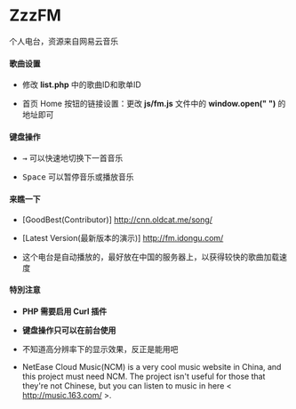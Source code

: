 # ZzzFM
个人电台，资源来自网易云音乐

#### 歌曲设置
- 修改 **list.php** 中的歌曲ID和歌单ID

- 首页 Home 按钮的链接设置：更改 **js/fm.js** 文件中的 **window.open(" ")** 的地址即可

#### 键盘操作
- <kbd>→</kbd> 可以快速地切换下一首音乐

- <kbd>Space</kbd> 可以暂停音乐或播放音乐

#### 来瞧一下
- [GoodBest(Contributor)] http://cnn.oldcat.me/song/

- [Latest Version(最新版本的演示)] http://fm.idongu.com/

- 这个电台是自动播放的，最好放在中国的服务器上，以获得较快的歌曲加载速度

#### 特別注意
- **PHP 需要启用 Curl 插件**

- **键盘操作只可以在前台使用**

- 不知道高分辨率下的显示效果，反正是能用吧

- NetEase Cloud Music(NCM) is a very cool music website in China, and this project must need NCM. The project isn't useful for those that they're not Chinese, but you can listen to music in here < http://music.163.com/ >.
